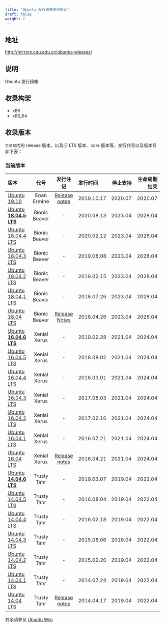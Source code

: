 ```yaml
---
title: "Ubuntu 发行镜像使用帮助"
draft: false
weight: 2
---
```

## 地址
http://mirrors.cqu.edu.cn/ubuntu-releases/
## 说明
Ubuntu 发行镜像
## 收录构架
- x86
- x86_64

## 收录版本
`生命期`内的 release 版本，以及旧 LTS 版本、core 版本等。发行代号以及版本号如下表：

### 当前版本
|版本|代号|发行注记|发行时间|停止支持|生命周期结束|
|:--|:-:|:-:|:--|--:|--:|
|[Ubuntu 19.10](https://mirrors.cqu.edu.cn/ubuntu-releases/19.10/)|Eoan Ermine|[Release notes](https://wiki.ubuntu.com/EoanErmine/ReleaseNotes)|2019.10.17|2020.07|2020.07|
|[Ubuntu **18.04.5 LTS**](https://mirrors.cqu.edu.cn/ubuntu-releases/18.04.5/)|Bionic Beaver|-|2020.08.13|2023.04|2028.04|
|[Ubuntu 18.04.4 LTS](https://mirrors.cqu.edu.cn/ubuntu-releases/18.04.4/)|Bionic Beaver|-|2020.02.12|2023.04|2028.04|
|[Ubuntu 18.04.3 LTS](https://mirrors.cqu.edu.cn/ubuntu-releases/18.04.4/)|Bionic Beaver|-|2019.08.08|2023.04|2028.04|
|[Ubuntu 18.04.2 LTS](https://mirrors.cqu.edu.cn/ubuntu-releases/18.04.4/)|Bionic Beaver|-|2019.02.15|2023.04|2028.04|
|[Ubuntu 18.04.1 LTS](https://mirrors.cqu.edu.cn/ubuntu-releases/18.04.4/)|Bionic Beaver|-|2018.07.26|2023.04|2028.04|
|[Ubuntu 18.04 LTS](https://mirrors.cqu.edu.cn/ubuntu-releases/18.04/)|Bionic Beaver|[Release Notes](https://wiki.ubuntu.com/BionicBeaver/ReleaseNotes)|2018.04.26|2023.04|2028.04|
|[Ubuntu **16.04.6 LTS**](https://mirrors.cqu.edu.cn/ubuntu-releases/16.04.6/)|Xenial Xerus|-|2019.02.28|2021.04|2024.04|
|[Ubuntu 16.04.5 LTS](https://mirrors.cqu.edu.cn/ubuntu-releases/16.04.6/)|Xenial Xerus|-|2018.08.02|2021.04|2024.04|
|[Ubuntu 16.04.4 LTS](https://mirrors.cqu.edu.cn/ubuntu-releases/16.04.6/)|Xenial Xerus|-|2018.03.01|2021.04|2024.04|
|[Ubuntu 16.04.3 LTS](https://mirrors.cqu.edu.cn/ubuntu-releases/16.04.6/)|Xenial Xerus|-|2017.08.03|2021.04|2024.04|
|[Ubuntu 16.04.2 LTS](https://mirrors.cqu.edu.cn/ubuntu-releases/16.04.6/)|Xenial Xerus|-|2017.02.16|2021.04|2024.04|
|[Ubuntu 16.04.1 LTS](https://mirrors.cqu.edu.cn/ubuntu-releases/16.04.6/)|Xenial Xerus|-|2016.07.21|2021.04|2024.04|
|[Ubuntu 16.04 LTS](https://mirrors.cqu.edu.cn/ubuntu-releases/16.04/)|Xenial Xerus|[Release notes](https://wiki.ubuntu.com/XenialXerus/ReleaseNotes)|2016.04.21|2021.04|2024.04|
|[Ubuntu **14.04.6 LTS**](https://mirrors.cqu.edu.cn/ubuntu-releases/14.04.6/)|Trusty Tahr|-|2019.03.07|2019.04|2022.04|
|[Ubuntu 14.04.5 LTS](https://mirrors.cqu.edu.cn/ubuntu-releases/14.04.6/)|Trusty Tahr|-|2016.08.04|2019.04|2022.04|
|[Ubuntu 14.04.4 LTS](https://mirrors.cqu.edu.cn/ubuntu-releases/14.04.6/)|Trusty Tahr|-|2016.02.18|2019.04|2022.04|
|[Ubuntu 14.04.3 LTS](https://mirrors.cqu.edu.cn/ubuntu-releases/14.04.6/)|Trusty Tahr|-|2015.08.06|2019.04|2022.04|
|[Ubuntu 14.04.2 LTS](https://mirrors.cqu.edu.cn/ubuntu-releases/14.04.6/)|Trusty Tahr|-|2015.02.20|2019.04|2022.04|
|[Ubuntu 14.04.1 LTS](https://mirrors.cqu.edu.cn/ubuntu-releases/14.04.6/)|Trusty Tahr|-|2014.07.24|2019.04|2022.04|
|[Ubuntu 14.04 LTS](https://mirrors.cqu.edu.cn/ubuntu-releases/14.04/)|Trusty Tahr|[Release notes](https://wiki.ubuntu.com/TrustyTahr/ReleaseNotes)|2014.04.17|2019.04|2022.04|
其余请参见 [Ubuntu Wiki](https://wiki.ubuntu.com/Releases)
